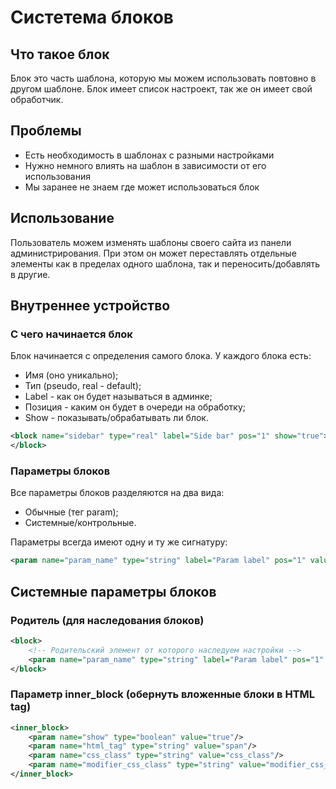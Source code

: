 # Систетема блоков

## Что такое блок

Блок это часть шаблона, которую мы можем использовать повтовно в другом шаблоне. Блок имеет список настроект, так же он имеет свой обработчик.

## Проблемы

* Есть необходимость в шаблонах с разными настройками
* Нужно немного влиять на шаблон в зависимости от его использования
* Мы заранее не знаем где может использоваться блок

## Использование

Пользователь можем изменять шаблоны своего сайта из панели администрирования. При этом он может переставлять отдельные элементы как в пределах одного шаблона, так и переносить/добавлять в другие.

## Внутреннее устройство

### С чего начинается блок

Блок начинается с определения самого блока. У каждого блока есть:
* Имя (оно уникально);
* Тип (pseudo, real - default);
* Label - как он будет называться в админке;
* Позиция - каким он будет в очереди на обработку;
* Show - показывать/обрабатывать ли блок.

```xml
<block name="sidebar" type="real" label="Side bar" pos="1" show="true">
</block>
```

### Параметры блоков

Все параметры блоков разделяются на два вида:
* Обычные (тег param);
* Системные/контрольные.

Параметры всегда имеют одну и ту же сигнатуру:

```xml
<param name="param_name" type="string" label="Param label" pos="1" value="Param value" show="true" />
```

## Системные параметры блоков

### Родитель (для наследования блоков)

```xml
<block>
    <!-- Родительский элемент от которого наследуем настройки -->
    <param name="param_name" type="string" label="Param label" pos="1" value="Param value" show="true" />
</block>
```

### Параметр inner_block (обернуть вложенные блоки в HTML tag)

```xml
<inner_block>
    <param name="show" type="boolean" value="true"/>
    <param name="html_tag" type="string" value="span"/>
    <param name="css_class" type="string" value="css_class"/>
    <param name="modifier_css_class" type="string" value="modifier_css_class"/>
</inner_block>
```
